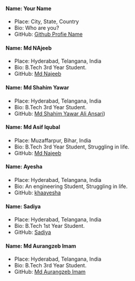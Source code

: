 #### Name: Your Name
 - Place: City, State, Country
 - Bio: Who are you?
 - GitHub: [Github Profie Name](https://github.com/username)


#### Name: Md NAjeeb
- Place: Hyderabad, Telangana, India
- Bio: B.Tech 3rd Year Student.
- GitHub: [Md Najeeb](https://github.com/najeebdev98)


#### Name: Md Shahim Yawar
- Place: Hyderabad, Telangana, India
- Bio: B.Tech 3rd Year Student.
- GitHub: [Md Shahim Yawar Ali Ansari](https://github.com/shahimYawar))


#### Name: Md Asif Iqubal
- Place: Muzaffarpur, Bihar, India
- Bio: B.Tech 3rd Year Student, Struggling in life.
- GitHub: [Md Najeeb](https://github.com/iqubal0612)


#### Name: Ayesha
- Place: Hyderabad, Telangana, India
- Bio: An engineering Student, Struggling in life.
- GitHub: [khaayesha](https://github.com/khaayesha)

#### Name: Sadiya
- Place: Hyderabad, Telangana, India
- Bio: B.Tech 1st Year Student.
- GitHub: [Sadiya](https://github.com/techsadiya)












#### Name: Md Aurangzeb Imam
- Place: Hyderabad, Telangana, India
- Bio: B.Tech 3rd Year Student.
- GitHub: [Md Aurangzeb Imam](https://github.com/mai8409)
